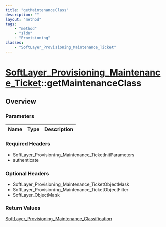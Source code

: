 ```yaml
---
title: "getMaintenanceClass"
description: ""
layout: "method"
tags:
    - "method"
    - "sldn"
    - "Provisioning"
classes:
    - "SoftLayer_Provisioning_Maintenance_Ticket"
---
```

# [SoftLayer_Provisioning_Maintenance_Ticket](/reference/services/SoftLayer_Provisioning_Maintenance_Ticket)::getMaintenanceClass




## Overview 


### Parameters 
|Name | Type | Description |
| --- | --- | --- |


### Required Headers
* SoftLayer_Provisioning_Maintenance_TicketInitParameters
* authenticate

### Optional Headers
* SoftLayer_Provisioning_Maintenance_TicketObjectMask
* SoftLayer_Provisioning_Maintenance_TicketObjectFilter
* SoftLayer_ObjectMask

### Return Values
<a href='/reference/datatypes/SoftLayer_Provisioning_Maintenance_Classification'>SoftLayer_Provisioning_Maintenance_Classification </a>

